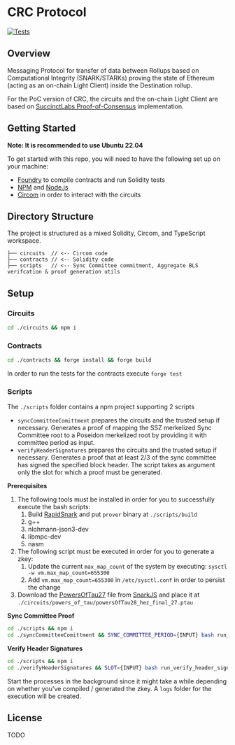 # CRC Protocol

[![Tests](https://github.com/LimeChain/crc-protocol/actions/workflows/ci.yml/badge.svg?branch=main)](https://github.com/LimeChain/crc-protocol/actions/workflows/ci.yml)

## Overview

Messaging Protocol for transfer of data between Rollups based on Computational Integrity (SNARK/STARKs) proving the
state of Ethereum (acting as an on-chain Light Client) inside the Destination rollup.

For the PoC version of CRC, the circuits and the on-chain Light Client are based
on [SuccinctLabs Proof-of-Consensus](https://github.com/succinctlabs/eth-proof-of-consensus) implementation.

## Getting Started

**Note: It is recommended to use Ubuntu 22.04**

To get started with this repo, you will need to have the following set up on your machine:

- [Foundry](https://github.com/foundry-rs/foundry) to compile contracts and run Solidity tests
- [NPM](https://www.npmjs.com/) and [Node.js](https://nodejs.org/)
- [Circom](https://docs.circom.io/getting-started/installation/) in order to interact with the circuits

## Directory Structure

The project is structured as a mixed Solidity, Circom, and TypeScript workspace.

```
├── circuits  // <-- Circom code
├── contracts // <-- Solidity code
├── scripts   // <-- Sync Committee commitment, Aggregate BLS verifcation & proof generation utils
```

## Setup

### Circuits

```bash
cd ./circuits && npm i
```

### Contracts

```bash
cd ./contracts && forge install && forge build
```

In order to run the tests for the contracts execute `forge test`

### Scripts

The `./scripts` folder contains a npm project supporting 2 scripts

- `syncCommitteeComittment` prepares the circuits and the trusted setup if necessary. Generates a proof of mapping the
  SSZ merkelized Sync Committee root to a Poseidon merkelized root by providing it with committee period as input.
- `verifyHeaderSignatures` prepares the circuits and the trusted setup if necessary. Generates a proof that at least 2/3
  of the sync committee has signed the specified block header. The script takes as argument only the slot for which a
  proof must be generated.

**Prerequisites**

1. The following tools must be installed in order for you to successfully execute the bash scripts:
    1. Build [RapidSnark](https://github.com/iden3/rapidsnark) and put `prover` binary at `./scripts/build`
    2. g++
    3. nlohmann-json3-dev
    4. libmpc-dev
    5. nasm
2. The following script must be executed in order for you to generate a zkey:
    1. Update the current `max_map_count` of the system by executing: `sysctl -w vm.max_map_count=655300`
    2. Add `vm.max_map_count=655300` in `/etc/sysctl.conf` in order to persist the change
3. Download the [PowersOfTau27](https://hermez.s3-eu-west-1.amazonaws.com/powersOfTau28_hez_final_27.ptau) file
   from [SnarkJS](https://github.com/iden3/snarkjs#7-prepare-phase-2) and place it
   at `./circuits/powers_of_tau/powersOfTau28_hez_final_27.ptau`

**Sync Committee Proof**

```bash
cd ./scripts && npm i
cd ./syncCommitteeComittment && SYNC_COMMITTEE_PERIOD={INPUT} bash run_sync_committee_commitment.sh &
```

**Verify Header Signatures**

```bash
cd ./scripts && npm i
cd ./verifyHeaderSignatures && SLOT={INPUT} bash run_verify_header_signatures.sh &
```

Start the processes in the background since it might take a while depending on whether you've compiled / generated the
zkey. A `logs` folder for the execution will be created.

## License

TODO